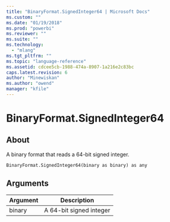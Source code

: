 ```yaml
---
title: "BinaryFormat.SignedInteger64 | Microsoft Docs"
ms.custom: ""
ms.date: "01/19/2018"
ms.prod: "powerbi"
ms.reviewer: ""
ms.suite: ""
ms.technology: 
  - "mlang"
ms.tgt_pltfrm: ""
ms.topic: "language-reference"
ms.assetid: cdcee5cb-1988-474a-8907-1a216e2c83bc
caps.latest.revision: 6
author: "Minewiskan"
ms.author: "owend"
manager: "kfile"
---
```

# BinaryFormat.SignedInteger64

  
## About  
A binary format that reads a 64-bit signed integer.  
  
```  
BinaryFormat.SignedInteger64(binary as binary) as any  
```  
  
## Arguments  
  
|Argument|Description|  
|------------|---------------|  
|binary|A 64-bit signed integer|  
  
